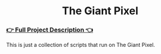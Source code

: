 <h1 align="center">
  The Giant Pixel
</h1>

### [👉 Full Project Description 👈](https://jessekuntz.github.io/?project=giant-pixel)

This is just a collection of scripts that run on The Giant Pixel.
